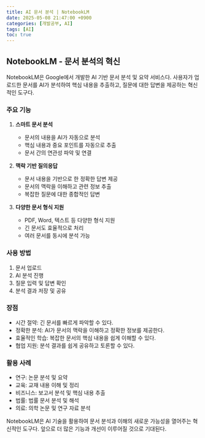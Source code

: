 ```yaml
---
title: AI 문서 분석 | NotebookLM
date: 2025-05-08 21:47:00 +0900
categories: [개발공부, AI]
tags: [AI]
toc: true
---
```


## **NotebookLM - 문서 분석의 혁신**

NotebookLM은 Google에서 개발한 AI 기반 문서 분석 및 요약 서비스다. 사용자가 업로드한 문서를 AI가 분석하여 핵심 내용을 추출하고, 질문에 대한 답변을 제공하는 혁신적인 도구다.

### **주요 기능**

1. **스마트 문서 분석**
   - 문서의 내용을 AI가 자동으로 분석
   - 핵심 내용과 중요 포인트를 자동으로 추출
   - 문서 간의 연관성 파악 및 연결

2. **맥락 기반 질의응답**
   - 문서 내용을 기반으로 한 정확한 답변 제공
   - 문서의 맥락을 이해하고 관련 정보 추출
   - 복잡한 질문에 대한 종합적인 답변

3. **다양한 문서 형식 지원**
   - PDF, Word, 텍스트 등 다양한 형식 지원
   - 긴 문서도 효율적으로 처리
   - 여러 문서를 동시에 분석 가능

### **사용 방법**

1. 문서 업로드
2. AI 분석 진행
3. 질문 입력 및 답변 확인
4. 분석 결과 저장 및 공유

### **장점**

- 시간 절약: 긴 문서를 빠르게 파악할 수 있다.
- 정확한 분석: AI가 문서의 맥락을 이해하고 정확한 정보를 제공한다.
- 효율적인 학습: 복잡한 문서의 핵심 내용을 쉽게 이해할 수 있다.
- 협업 지원: 분석 결과를 쉽게 공유하고 토론할 수 있다.

### **활용 사례**

- 연구: 논문 분석 및 요약
- 교육: 교재 내용 이해 및 정리
- 비즈니스: 보고서 분석 및 핵심 내용 추출
- 법률: 법률 문서 분석 및 해석
- 의료: 의학 논문 및 연구 자료 분석

NotebookLM은 AI 기술을 활용하여 문서 분석과 이해의 새로운 가능성을 열어주는 혁신적인 도구다. 앞으로 더 많은 기능과 개선이 이루어질 것으로 기대된다. 